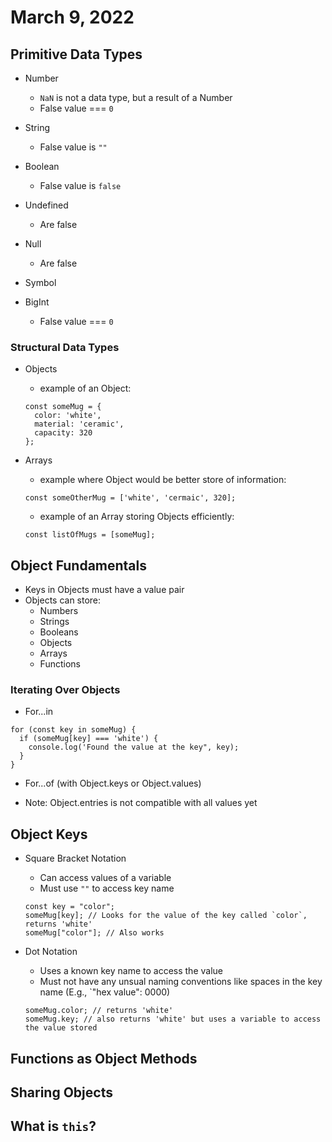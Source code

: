 # March 9, 2022

## Primitive Data Types
* Number
  - `NaN` is not a data type, but a result of a Number
  - False value === `0`

* String
  - False value is `""`

* Boolean
  - False value is `false`

* Undefined
  - Are false

* Null
  - Are false

* Symbol

* BigInt
  - False value === `0`

### Structural Data Types
* Objects
  - example of an Object:
  ```
  const someMug = {
    color: 'white',
    material: 'ceramic',
    capacity: 320
  };
  ```

* Arrays
  - example where Object would be better store of information:
  ```
  const someOtherMug = ['white', 'cermaic', 320];
  ```
  - example of an Array storing Objects efficiently:
  ```
  const listOfMugs = [someMug];
  ```

## Object Fundamentals
* Keys in Objects must have a value pair
* Objects can store:
  * Numbers
  * Strings
  * Booleans
  * Objects
  * Arrays
  * Functions

### Iterating Over Objects
* For...in
```
for (const key in someMug) {
  if (someMug[key] === 'white') {
    console.log('Found the value at the key", key);
  }
}
```

* For...of (with Object.keys or Object.values)

* Note: Object.entries is not compatible with all values yet

## Object Keys
* Square Bracket Notation
  * Can access values of a variable
  * Must use `""` to access key name
  ``` 
  const key = "color";
  someMug[key]; // Looks for the value of the key called `color`, returns 'white'
  someMug["color"]; // Also works
  ```

* Dot Notation
  * Uses a known key name to access the value
  * Must not have any unsual naming conventions like spaces in the key name (E.g., `"hex value": 0000)
  ```
  someMug.color; // returns 'white'
  someMug.key; // also returns 'white' but uses a variable to access the value stored
  ```

## Functions as Object Methods

## Sharing Objects

## What is `this`?